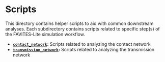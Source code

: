 # Scripts
This directory contains helper scripts to aid with common downstream analyses. Each subdirectory contains scripts related to specific step(s) of the FAVITES-Lite simulation workflow.

* **[`contact_network`](contact_network):** Scripts related to analyzing the contact network
* **[`transmission_network`](transmission_network):** Scripts related to analyzing the transmission network
